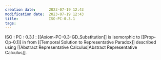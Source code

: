 ```yaml
---
creation date:		2023-07-19 12:43
modification date:	2023-07-19 12:43
title: 				ISO-PC-0.3.1
tags:
---
```


ISO : PC : 0.3.1 : [[Axiom-PC-0.3-GD_Substitution]] is isomorphic to [[Prop-Op-0.1]] in from [[Temporal Solution to Representative Paradox]] described using [[Abstract Representative Calculus|Abstract Representative Calculus]].